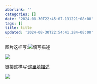 ```yaml
---
abbrlink: ''
categories: []
date: '2024-08-30T22:45:07.131221+08:00'
tags: []
title: title
updated: '2024-08-30T22:54:41.284+08:00'
---
```

图片这样写:![填写描述](填写地址)

![](https://img.liyy.us.kg/file/2e46e7edded0ab576354e.png)

链接这样写:[这里填描述](填写地址)

![](https://img.liyy.us.kg/file/62d51adbdfd6c02f79009.png)
